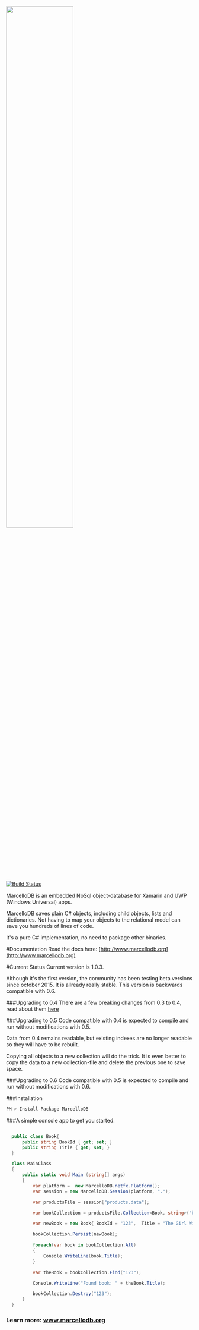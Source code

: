 
<img  width="60%" src="http://markmeeus.github.io/MarcelloDB/images/logo/logo_blue.svg"/>

[![Build Status](https://travis-ci.org/markmeeus/MarcelloDB.svg?branch=master)](https://travis-ci.org/markmeeus/MarcelloDB)

MarcelloDB is an embedded NoSql object-database for Xamarin and  UWP (Windows Universal) apps.

MarcelloDB saves plain C# objects, including child objects, lists and dictionaries.
Not having to map your objects to the relational model can save you hundreds of lines of code.

It's a pure C# implementation, no need to package other binaries.

#Documentation
Read the docs here: [http://www.marcellodb.org](http://www.marcellodb.org)

#Current Status
Current version is 1.0.3.

Although it's the first version, the community has been testing beta versions since october 2015. It is allready really stable. This version is backwards compatible with 0.6.

###Upgrading to 0.4
There are a few breaking changes from 0.3 to 0.4, read about them [here](http://www.marcellodb.org/upgrade04.html)

###Upgrading to 0.5
Code compatible with 0.4 is expected to compile and run without modifications with 0.5.

Data from 0.4 remains readable, but existing indexes are no longer readable so they will have to be rebuilt.

Copying all objects to a new collection will do the trick. It is even better to copy the data to a new collection-file and delete the previous one to save space.

###Upgrading to 0.6
Code compatible with 0.5 is expected to compile and run without modifications with 0.6.

###Installation
```cs
PM > Install-Package MarcelloDB
```

###A simple console app to get you started.

```cs

  public class Book{
      public string BookId { get; set; }
      public string Title { get; set; }
  }

  class MainClass
  {
      public static void Main (string[] args)
      {
          var platform =  new MarcelloDB.netfx.Platform();
          var session = new MarcelloDB.Session(platform, ".");

          var productsFile = session["products.data"];

          var bookCollection = productsFile.Collection<Book, string>("books", book => book.BookId);

          var newBook = new Book{ BookId = "123",  Title = "The Girl With The Dragon Tattoo" };

          bookCollection.Persist(newBook);

          foreach(var book in bookCollection.All)
          {
              Console.WriteLine(book.Title);
          }

          var theBook = bookCollection.Find("123");

          Console.WriteLine("Found book: " + theBook.Title);

          bookCollection.Destroy("123");
      }
  }

```
### Learn more: www.marcellodb.org
